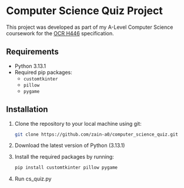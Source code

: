 # Computer Science Quiz Project

This project was developed as part of my A-Level Computer Science coursework for the [OCR H446]((https://www.ocr.org.uk/images/170844-specification-accredited-a-level-gce-computer-science-h446.pdf)) specification.

## Requirements

- Python 3.13.1
- Required pip packages:
  - `customtkinter`
  - `pillow`
  - `pygame`

## Installation

1. Clone the repository to your local machine using git:
    ```bash 
    git clone https://github.com/zain-a0/computer_science_quiz.git

2. Download the latest version of Python (3.13.1)

3. Install the required packages by running:
    ```bash
    pip install customtkinter pillow pygame

4. Run cs_quiz.py

